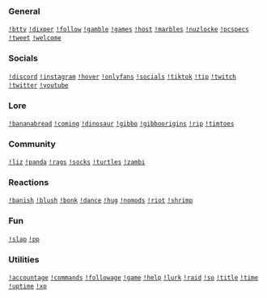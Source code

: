 ### General
[`!bttv`]()
[`!dixper`]()
[`!follow`]()
[`!gamble`]()
[`!games`]()
[`!host`]()
[`!marbles`]()
[`!nuzlocke`]()
[`!pcspecs`]()
[`!tweet`]()
[`!welcome`]()
### Socials
[`!discord`]()
[`!instagram`]()
[`!hover`]()
[`!onlyfans`]()
[`!socials`]()
[`!tiktok`]()
[`!tip`]()
[`!twitch`]()
[`!twitter`]()
[`!youtube`]()
### Lore
[`!bananabread`]()
[`!coming`]()
[`!dinosaur`]()
[`!gibbo`]()
[`!gibboorigins`]()
[`!rip`]()
[`!timtoes`]()
### Community
[`!liz`]()
[`!panda`]()
[`!rags`]()
[`!socks`]()
[`!turtles`]()
[`!zambi`]()
### Reactions
[`!banish`]()
[`!blush`]()
[`!bonk`]()
[`!dance`]()
[`!hug`]()
[`!nomods`]()
[`!riot`]()
[`!shrimp`]()
### Fun
[`!slap`]()
[`!pp`]()
### Utilities
[`!accountage`]()
[`!commands`]()
[`!followage`]()
[`!game`]()
[`!help`]()
[`!lurk`]()
[`!raid`]()
[`!so`]()
[`!title`]()
[`!time`]()
[`!uptime`]()
[`!xp`]()
